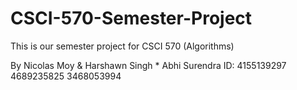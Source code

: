# CSCI-570-Semester-Project
This is our semester project for CSCI 570 (Algorithms)

By Nicolas Moy & Harshawn Singh * Abhi Surendra
ID: 4155139297    4689235825      3468053994
